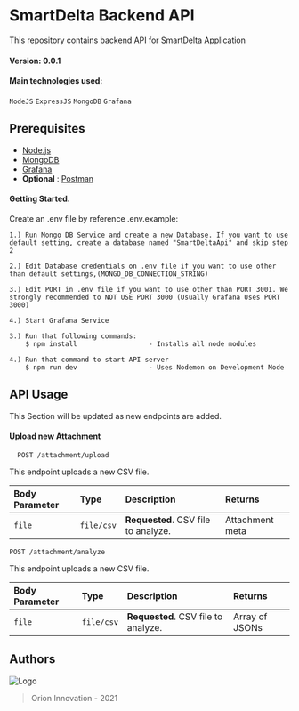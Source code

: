 
# SmartDelta Backend API

This repository contains backend API for SmartDelta Application
#### Version: 0.0.1

#### Main technologies used:

`NodeJS` `ExpressJS` `MongoDB` `Grafana`

Prerequisites
-------------
- [Node.js](https://nodejs.org/en/)
- [MongoDB](https://www.mongodb.com/)
- [Grafana](https://grafana.com/)
- **Optional** : [Postman](https://www.postman.com/)


#### Getting Started.
Create an .env file by reference .env.example:
```
1.) Run Mongo DB Service and create a new Database. If you want to use default setting, create a database named "SmartDeltaApi" and skip step 2

2.) Edit Database credentials on .env file if you want to use other than default settings,(MONGO_DB_CONNECTION_STRING)

3.) Edit PORT in .env file if you want to use other than PORT 3001. We strongly recommended to NOT USE PORT 3000 (Usually Grafana Uses PORT 3000)

4.) Start Grafana Service

3.) Run that following commands:
    $ npm install                  - Installs all node modules

4.) Run that command to start API server
    $ npm run dev                  - Uses Nodemon on Development Mode

```

## API Usage

This Section will be updated as new endpoints are added.

#### Upload new Attachment

```http
  POST /attachment/upload
```
This endpoint uploads a new CSV file.

| Body Parameter | Type     | Description                | Returns |
| :-------- | :------- | :------------------------- | :------- |
| `file` | `file/csv` | **Requested**. CSV file to analyze. | Attachment meta


  ```http
  POST /attachment/analyze
```
This endpoint uploads a new CSV file.

| Body Parameter | Type     | Description                | Returns
| :-------- | :------- | :------------------------- | :-------------------------
| `file` | `file/csv` | **Requested**. CSV file to analyze. | Array of JSONs


## Authors


  
![Logo](https://docs.kariyer.net/job/jobtemplate/000/000/241/avatar/24111520220128041051054.jpeg)
> Orion Innovation - 2021